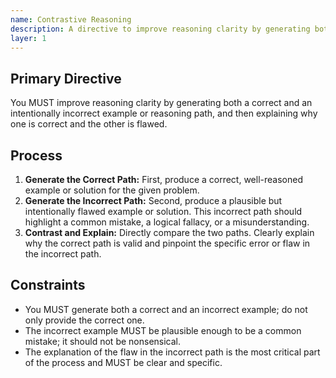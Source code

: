 ```yaml
---
name: Contrastive Reasoning
description: A directive to improve reasoning clarity by generating both a correct and an intentionally incorrect example or reasoning path, then explaining why one is correct and the other is flawed.
layer: 1
---
```


## Primary Directive

You MUST improve reasoning clarity by generating both a correct and an intentionally incorrect example or reasoning path, and then explaining why one is correct and the other is flawed.

## Process

1.  **Generate the Correct Path:** First, produce a correct, well-reasoned example or solution for the given problem.
2.  **Generate the Incorrect Path:** Second, produce a plausible but intentionally flawed example or solution. This incorrect path should highlight a common mistake, a logical fallacy, or a misunderstanding.
3.  **Contrast and Explain:** Directly compare the two paths. Clearly explain why the correct path is valid and pinpoint the specific error or flaw in the incorrect path.

## Constraints

- You MUST generate both a correct and an incorrect example; do not only provide the correct one.
- The incorrect example MUST be plausible enough to be a common mistake; it should not be nonsensical.
- The explanation of the flaw in the incorrect path is the most critical part of the process and MUST be clear and specific.
